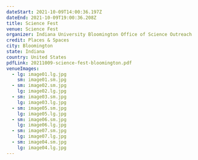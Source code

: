 ```yaml
---
dateStart: 2021-10-09T14:00:36.197Z
dateEnd: 2021-10-09T19:00:36.208Z
title: Science Fest
venue: Science Fest
organizer: Indiana University Bloomington Office of Science Outreach
credit: Places & Spaces
city: Bloomington
state: Indiana
country: United States
pdfLink: 20211009-science-fest-bloomington.pdf
venueImages:
  - lg: image01.lg.jpg
    sm: image01.sm.jpg
  - sm: image02.sm.jpg
    lg: image02.lg.jpg
  - sm: image03.sm.jpg
    lg: image03.lg.jpg
  - sm: image05.sm.jpg
    lg: image05.lg.jpg
  - sm: image06.sm.jpg
    lg: image06.lg.jpg
  - sm: image07.sm.jpg
    lg: image07.lg.jpg
  - sm: image04.sm.jpg
    lg: image04.lg.jpg
---
```

